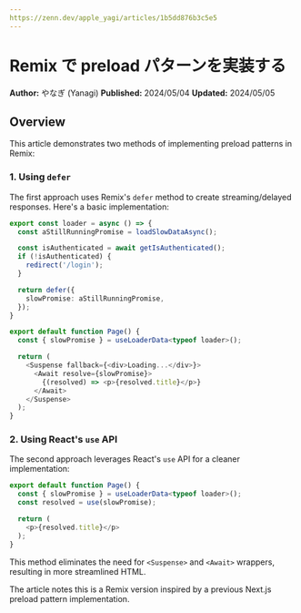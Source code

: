 ```yaml
---
https://zenn.dev/apple_yagi/articles/1b5dd876b3c5e5
---
```


# Remix で preload パターンを実装する

**Author:** やなぎ (Yanagi)
**Published:** 2024/05/04
**Updated:** 2024/05/05

## Overview

This article demonstrates two methods of implementing preload patterns in Remix:

### 1. Using `defer`

The first approach uses Remix's `defer` method to create streaming/delayed responses. Here's a basic implementation:

```typescript
export const loader = async () => {
  const aStillRunningPromise = loadSlowDataAsync();

  const isAuthenticated = await getIsAuthenticated();
  if (!isAuthenticated) {
    redirect('/login');
  }

  return defer({
    slowPromise: aStillRunningPromise,
  });
}

export default function Page() {
  const { slowPromise } = useLoaderData<typeof loader>();

  return (
    <Suspense fallback={<div>Loading...</div>}>
      <Await resolve={slowPromise}>
        {(resolved) => <p>{resolved.title}</p>}
      </Await>
    </Suspense>
  );
}
```

### 2. Using React's `use` API

The second approach leverages React's `use` API for a cleaner implementation:

```typescript
export default function Page() {
  const { slowPromise } = useLoaderData<typeof loader>();
  const resolved = use(slowPromise);

  return (
    <p>{resolved.title}</p>
  );
}
```

This method eliminates the need for `<Suspense>` and `<Await>` wrappers, resulting in more streamlined HTML.

The article notes this is a Remix version inspired by a previous Next.js preload pattern implementation.
